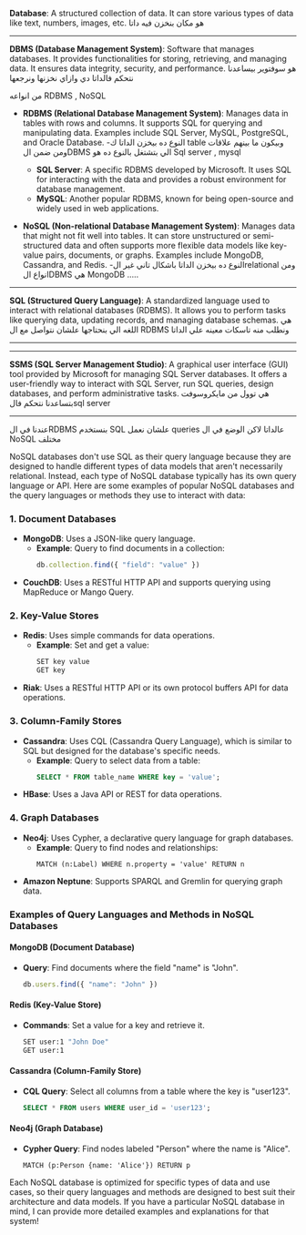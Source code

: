 **Database**: A structured collection of data. It can store various types of data like text, numbers, images, etc.
هو مكان بنخزن فيه داتا 

---
**DBMS (Database Management System)**: Software that manages databases. It provides functionalities for storing, retrieving, and managing data. It ensures data integrity, security, and performance.
هو سوفتوير بيساعدنا نتحكم فالداتا دي وازاي نخزنها ونرجعها 

من انواعه RDBMS , NoSQL 
- **RDBMS (Relational Database Management System)**: Manages data in tables with rows and columns. It supports SQL for querying and manipulating data. Examples include SQL Server, MySQL, PostgreSQL, and Oracle Database.
-النوع ده بيخزن الداتا ك table وبيكون ما بينهم علاقات 
ومن ضمن الDBMS الي بتشتغل بالنوع ده هو Sql server , mysql
	- **SQL Server**: A specific RDBMS developed by Microsoft. It uses SQL for interacting with the data and provides a robust environment for database management.
	- **MySQL**: Another popular RDBMS, known for being open-source and widely used in web applications.


- **NoSQL (Non-relational Database Management System)**: Manages data that might not fit well into tables. It can store unstructured or semi-structured data and often supports more flexible data models like key-value pairs, documents, or graphs. Examples include MongoDB, Cassandra, and Redis.
-النوع ده بيخزن الداتا باشكال تاني غير الrelational ومن انواع الDBMS هي MongoDB .....

---

**SQL (Structured Query Language)**: A standardized language used to interact with relational databases (RDBMS). It allows you to perform tasks like querying data, updating records, and managing database schemas.
هي اللغه الي بنحتاجها علشان نتواصل مع ال RDBMS ونطلب منه تاسكات معينه علي الداتا

---



---

**SSMS (SQL Server Management Studio)**: A graphical user interface (GUI) tool provided by Microsoft for managing SQL Server databases. It offers a user-friendly way to interact with SQL Server, run SQL queries, design databases, and perform administrative tasks.
هي توول من مايكروسوفت بتساعدنا نتحكم فالsql server 

----
 عندنا في الRDBMS بنستخدم SQL علشان نعمل queries عالداتا 
 لاكن الوضع في ال NoSQL مختلف
 
 NoSQL databases don't use SQL as their query language because they are designed to handle different types of data models that aren't necessarily relational. Instead, each type of NoSQL database typically has its own query language or API. Here are some examples of popular NoSQL databases and the query languages or methods they use to interact with data:

### 1. **Document Databases**
   - **MongoDB**: Uses a JSON-like query language.
     - **Example**: Query to find documents in a collection:
       ```javascript
       db.collection.find({ "field": "value" })
       ```
   - **CouchDB**: Uses a RESTful HTTP API and supports querying using MapReduce or Mango Query.

### 2. **Key-Value Stores**
   - **Redis**: Uses simple commands for data operations.
     - **Example**: Set and get a value:
       ```bash
       SET key value
       GET key
       ```
   - **Riak**: Uses a RESTful HTTP API or its own protocol buffers API for data operations.

### 3. **Column-Family Stores**
   - **Cassandra**: Uses CQL (Cassandra Query Language), which is similar to SQL but designed for the database's specific needs.
     - **Example**: Query to select data from a table:
       ```sql
       SELECT * FROM table_name WHERE key = 'value';
       ```
   - **HBase**: Uses a Java API or REST for data operations.

### 4. **Graph Databases**
   - **Neo4j**: Uses Cypher, a declarative query language for graph databases.
     - **Example**: Query to find nodes and relationships:
       ```cypher
       MATCH (n:Label) WHERE n.property = 'value' RETURN n
       ```
   - **Amazon Neptune**: Supports SPARQL and Gremlin for querying graph data.

### Examples of Query Languages and Methods in NoSQL Databases

#### MongoDB (Document Database)
- **Query**: Find documents where the field "name" is "John".
  ```javascript
  db.users.find({ "name": "John" })
  ```

#### Redis (Key-Value Store)
- **Commands**: Set a value for a key and retrieve it.
  ```bash
  SET user:1 "John Doe"
  GET user:1
  ```

#### Cassandra (Column-Family Store)
- **CQL Query**: Select all columns from a table where the key is "user123".
  ```sql
  SELECT * FROM users WHERE user_id = 'user123';
  ```

#### Neo4j (Graph Database)
- **Cypher Query**: Find nodes labeled "Person" where the name is "Alice".
  ```cypher
  MATCH (p:Person {name: 'Alice'}) RETURN p
  ```

Each NoSQL database is optimized for specific types of data and use cases, so their query languages and methods are designed to best suit their architecture and data models. If you have a particular NoSQL database in mind, I can provide more detailed examples and explanations for that system!
